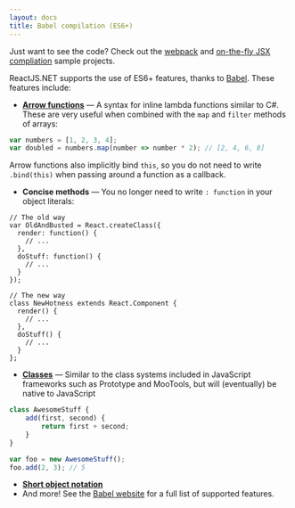```yaml
---
layout: docs
title: Babel compilation (ES6+)
---
```


Just want to see the code? Check out the [webpack](https://github.com/reactjs/React.NET/tree/master/src/React.Sample.Webpack.CoreMvc) and [on-the-fly JSX compliation](https://github.com/reactjs/React.NET/tree/master/src/React.Sample.Mvc4) sample projects.

ReactJS.NET supports the use of ES6+ features, thanks to [Babel](http://babeljs.io/). These features include:

-   **[Arrow functions](https://developer.mozilla.org/en-US/docs/Web/JavaScript/Reference/arrow_functions)** &mdash; A syntax for inline lambda functions similar to C#. These are very useful when combined with the `map` and `filter` methods of arrays:

```javascript
var numbers = [1, 2, 3, 4];
var doubled = numbers.map(number => number * 2); // [2, 4, 6, 8]
```

Arrow functions also implicitly bind `this`, so you do not need to write `.bind(this)` when passing around a function as a callback.

-   **Concise methods** &mdash; You no longer need to write `: function` in your object literals:

```javascript{13,16}
// The old way
var OldAndBusted = React.createClass({
  render: function() {
    // ...
  },
  doStuff: function() {
    // ...
  }
});

// The new way
class NewHotness extends React.Component {
  render() {
    // ...
  },
  doStuff() {
    // ...
  }
};
```

-   **[Classes](http://wiki.ecmascript.org/doku.php?id=strawman:maximally_minimal_classes)** &mdash; Similar to the class systems included in JavaScript frameworks such as Prototype and MooTools, but will (eventually) be native to JavaScript

```javascript
class AwesomeStuff {
	add(first, second) {
		return first + second;
	}
}

var foo = new AwesomeStuff();
foo.add(2, 3); // 5
```

-   **[Short object notation](http://ariya.ofilabs.com/2013/02/es6-and-object-literal-property-value-shorthand.html)**
-   And more! See the [Babel website](http://babeljs.io/docs/learn-es2015/) for a full list of supported features.

